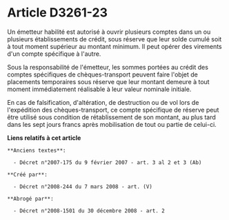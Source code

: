 # Article D3261-23

Un émetteur habilité est autorisé à ouvrir plusieurs comptes dans un ou plusieurs établissements de crédit, sous réserve que
leur solde cumulé soit à tout moment supérieur au montant minimum. Il peut opérer des virements d'un compte spécifique à
l'autre.

Sous la responsabilité de l'émetteur, les sommes portées au crédit des comptes spécifiques de chèques-transport peuvent faire
l'objet de placements temporaires sous réserve que leur montant demeure à tout moment immédiatement réalisable à leur valeur
nominale initiale.

En cas de falsification, d'altération, de destruction ou de vol lors de l'expédition des chèques-transport, ce compte
spécifique de réserve peut être utilisé sous condition de rétablissement de son montant, au plus tard dans les sept jours
francs après mobilisation de tout ou partie de celui-ci.

**Liens relatifs à cet article**

	**Anciens textes**:

	  - Décret n°2007-175 du 9 février 2007 - art. 3 al 2 et 3 (Ab)

	**Créé par**:

	  - Décret n°2008-244 du 7 mars 2008 - art. (V)

	**Abrogé par**:

	  - Décret n°2008-1501 du 30 décembre 2008 - art. 2
